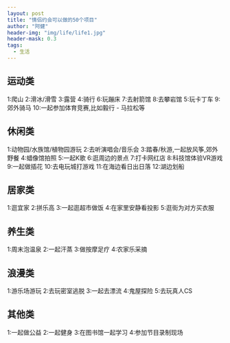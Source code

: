 ```yaml
---
layout: post
title: "情侣约会可以做的50个项目"
author: "阿健"
header-img: "img/life/life1.jpg"
header-mask: 0.3
tags:
  - 生活
---
```



## 运动类

1:爬山
2:滑冰/滑雪
3:露营
4:骑行
6:玩蹦床
7:去射箭馆
8:去攀岩馆
5:玩卡丁车
9:郊外骑马
10:一起参加体育竞赛,比如毅行 - 马拉松等

## 休闲类

1:动物园/水族馆/植物园游玩
2:去听演唱会/音乐会
3:踏春/秋游,一起放风筝,郊外野餐
4:蜡像馆拍照
5:一起K歌
6:逛周边的景点
7:打卡网红店
8:科技馆体验VR游戏
9:一起做插花
10:去电玩城打游戏
11:在海边看日出日落
12:湖边划船

## 居家类
 
1:逛宜家
2:拼乐高
3:一起逛超市做饭
4:在家里安静看投影
5:逛街为对方买衣服

## 养生类

1:周末泡温泉
2:一起汗蒸
3:做按摩足疗
4:农家乐采摘

## 浪漫类

1:游乐场游玩
2:去玩密室逃脱
3:一起去漂流
4:鬼屋探险
5:去玩真人CS

## 其他类

1:一起做公益
2:一起健身
3:在图书馆一起学习
4:参加节目录制现场
